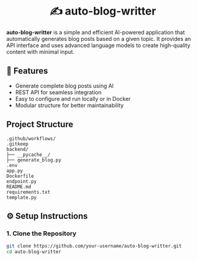 <h1 align="center">✍️ auto-blog-writter</h1>

**auto-blog-writter** is a simple and efficient AI-powered application that automatically generates blog posts based on a given topic. It provides an API interface and uses advanced language models to create high-quality content with minimal input.


## 📌 Features

- Generate complete blog posts using AI
- REST API for seamless integration
- Easy to configure and run locally or in Docker
- Modular structure for better maintainability


## Project Structure

    .github/workflows/
    .gitkeep
    backend/
    ├── __pycache__/
    ├── generate_blog.py
    .env
    app.py
    Dockerfile
    endpoint.py
    README.md
    requirements.txt
    template.py


## ⚙️ Setup Instructions

### 1. Clone the Repository

```bash
git clone https://github.com/your-username/auto-blog-writter.git
cd auto-blog-writter
```

